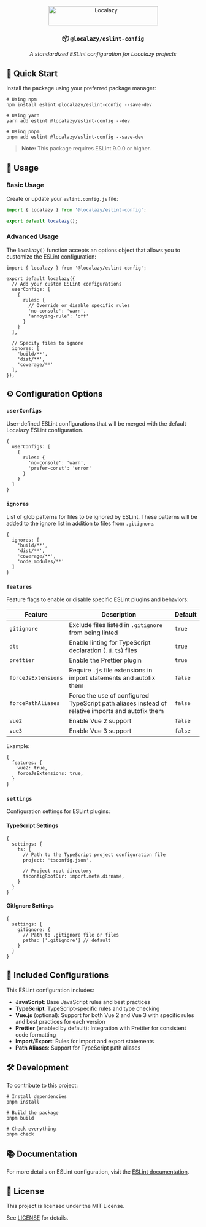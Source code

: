 <div align="center">

[<img src="https://localazy.com/directus9/assets/9fc36b9c-81b7-4dbf-bd82-b64cd984090f" width="285" height="50" alt="Localazy" >](https://localazy.com)

### 📦 `@localazy/eslint-config`

_A standardized ESLint configuration for Localazy projects_

</div>

## 🚀 Quick Start

Install the package using your preferred package manager:

```shell
# Using npm
npm install eslint @localazy/eslint-config --save-dev

# Using yarn
yarn add eslint @localazy/eslint-config --dev

# Using pnpm
pnpm add eslint @localazy/eslint-config --save-dev
```

> **Note:** This package requires ESLint 9.0.0 or higher.

## 🔧 Usage

### Basic Usage

Create or update your `eslint.config.js` file:

```js
import { localazy } from '@localazy/eslint-config';

export default localazy();
```

### Advanced Usage

The `localazy()` function accepts an options object that allows you to customize the ESLint configuration:

```text
import { localazy } from '@localazy/eslint-config';

export default localazy({
  // Add your custom ESLint configurations
  userConfigs: [
    {
      rules: {
        // Override or disable specific rules
        'no-console': 'warn',
        'annoying-rule': 'off'
      }
    }
  ],

  // Specify files to ignore
  ignores: [
    'build/**',
    'dist/**',
    'coverage/**'
  ],
});
```

## ⚙️ Configuration Options

### `userConfigs`

User-defined ESLint configurations that will be merged with the default Localazy ESLint configuration.

```text
{
  userConfigs: [
    {
      rules: {
        'no-console': 'warn',
        'prefer-const': 'error'
      }
    }
  ]
}
```

### `ignores`

List of glob patterns for files to be ignored by ESLint. These patterns will be added to the ignore list in addition to
files from `.gitignore`.

```text
{
  ignores: [
    'build/**',
    'dist/**',
    'coverage/**',
    'node_modules/**'
  ]
}
```

### `features`

Feature flags to enable or disable specific ESLint plugins and behaviors:

| Feature             | Description                                                                                      | Default |
| ------------------- | ------------------------------------------------------------------------------------------------ | ------- |
| `gitignore`         | Exclude files listed in `.gitignore` from being linted                                           | `true`  |
| `dts`               | Enable linting for TypeScript declaration (`.d.ts`) files                                        | `true`  |
| `prettier`          | Enable the Prettier plugin                                                                       | `true`  |
| `forceJsExtensions` | Require `.js` file extensions in import statements and autofix them                              | `false` |
| `forcePathAliases`  | Force the use of configured TypeScript path aliases instead of relative imports and autofix them | `false` |
| `vue2`              | Enable Vue 2 support                                                                             | `false` |
| `vue3`              | Enable Vue 3 support                                                                             | `false` |

Example:

```text
{
  features: {
    vue2: true,
    forceJsExtensions: true,
  }
}
```

### `settings`

Configuration settings for ESLint plugins:

#### TypeScript Settings

```text
{
  settings: {
    ts: {
      // Path to the TypeScript project configuration file
      project: 'tsconfig.json',

      // Project root directory
      tsconfigRootDir: import.meta.dirname,
    }
  }
}
```

#### GitIgnore Settings

```text
{
  settings: {
    gitignore: {
      // Path to .gitignore file or files
      paths: ['.gitignore'] // default
    }
  }
}
```

## 🔌 Included Configurations

This ESLint configuration includes:

- **JavaScript**: Base JavaScript rules and best practices
- **TypeScript**: TypeScript-specific rules and type checking
- **Vue.js** (optional): Support for both Vue 2 and Vue 3 with specific rules and best practices for each version
- **Prettier** (enabled by default): Integration with Prettier for consistent code formatting
- **Import/Export**: Rules for import and export statements
- **Path Aliases**: Support for TypeScript path aliases

## 🛠️ Development

To contribute to this project:

```shell
# Install dependencies
pnpm install

# Build the package
pnpm build

# Check everything
pnpm check
```

## 📚 Documentation

For more details on ESLint configuration, visit the [ESLint documentation](https://eslint.org/docs/).

## 📜 License

This project is licensed under the MIT License.

See [LICENSE](../../LICENSE) for details.

